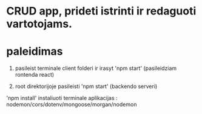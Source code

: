 # CRUD app, prideti istrinti ir redaguoti vartotojams.

# paleidimas

1. pasileist terminale client folderi ir irasyt 'npm start' (pasileidziam rontenda react)

2. root direktorijoje pasileisti 'npm start' (backendo serveri)

'npm install' instaliuoti terminale aplikacijas :
nodemon/cors/dotenv/mongoose/morgan/nodemon
